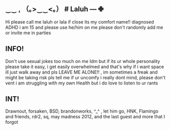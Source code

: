 ## ‿‿  , （｡>‿‿<｡） #  Laluh —  ✙

‎Hi please call me laluh or lala if close its my comfort name!! diagnosed ADHD i am 15 and please use he/him on me please don't randomly add me or invite me in parties 
 
 ## ‎INFO! 
‎Don't use sexual jokes too much on me Idm but if its ur whole personality please take it easy, i get easily overwhelmed and that's why if i want space ill just walk away and pls LEAVE ME ALONE!! , im sometimes a freak and might be taking risk pls tell me if ur uncomfy i really dont mind, please don't vent i am struggling with my own Health but i do love to listen to ur rants 

## INT! 
‎Drawnout, forsaken, BSD, brandonworks, ^_^ , let him go, HNK, Flamingo and friends, rdr2, sq, may madness 2012, and the last guest and more that I forgot 

‎
‎

